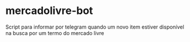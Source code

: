 # mercadolivre-bot
Script para informar por telegram quando um novo item estiver disponível na busca por um termo do mercado livre
